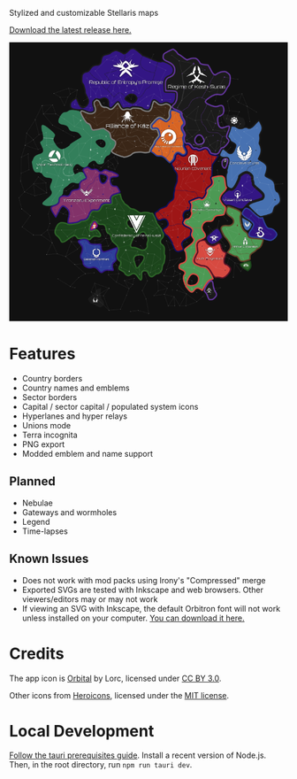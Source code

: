 Stylized and customizable Stellaris maps

[Download the latest release here.](https://github.com/MichaelMakesGames/stellarmaps/releases)

<img src="./examples/default.png" alt="Example map">

# Features

- Country borders
- Country names and emblems
- Sector borders
- Capital / sector capital / populated system icons
- Hyperlanes and hyper relays
- Unions mode
- Terra incognita
- PNG export
- Modded emblem and name support

## Planned

- Nebulae
- Gateways and wormholes
- Legend
- Time-lapses

## Known Issues

- Does not work with mod packs using Irony's "Compressed" merge
- Exported SVGs are tested with Inkscape and web browsers. Other viewers/editors may or may not work
- If viewing an SVG with Inkscape, the default Orbitron font will not work unless installed on your computer. [You can download it here.](https://fonts.google.com/specimen/Orbitron)

# Credits

The app icon is [Orbital](https://game-icons.net/1x1/lorc/orbital.html) by Lorc, licensed under [CC BY 3.0](http://creativecommons.org/licenses/by/3.0/).

Other icons from [Heroicons](https://heroicons.com), licensed under the [MIT license](https://github.com/tailwindlabs/heroicons/blob/master/LICENSE).

# Local Development

[Follow the tauri prerequisites guide](https://tauri.app/v1/guides/getting-started/prerequisites). Install a recent version of Node.js. Then, in the root directory, run `npm run tauri dev`.
